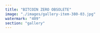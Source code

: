 ```yaml
---
title: "BITCOIN ZERO OBSOLETE"
image: "./images/gallery-item-380-03.jpg"
watermark: "409"
section: "gallery"
---
```


